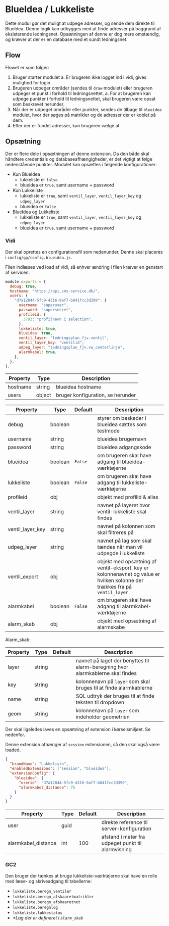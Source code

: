 # BlueIdea / Lukkeliste

Dette modul gør det muligt at udpege adresser, og sende dem direkte til BlueIdea. Denne logik kan udbygges med at finde adresser på baggrund af eksisterende ledningsnet. Opsætningen af denne er dog mere omstændig, og kræver at der er en database med et sundt ledningsnet.

## Flow

Flowet er som følger:

1. Bruger starter modulet
   a. Er brugeren ikke logget ind i vidi, gives mulighed for login
2. Brugeren udpeger områder (sendes til `draw` modulet) eller brugeren udpeger et punkt i forhold til ledningsnettet.
   a. For at brugeren kan udpege punkter i forhold til ledningsnettet, skal brugeren være opsat som beskrevet herunder.
3. Når der er udpeget områder eller punkter, sendes de tilbage til `blueidea` modulet, hvor der søges på matrikler og de adresser der er koblet på dem.
4. Efter der er fundet adresser, kan brugeren vælge at

## Opsætning

Der er flere dele i opsætningen af denne extension. Da den både skal håndtere credentials og databaseafhængigheder, er det vigtigt at følge nedenstående punkter. Modulet kan opsættes i følgende konfigurationer:

- Kun BlueIdea
  - lukkeliste er `false`
  - blueidea er `true`, samt username + password
- Kun Lukkeliste
  - lukkeliste er `true`, samt `ventil_layer`, `ventil_layer_key` og `udpeg_layer`
  - blueidea er `false`
- BlueIdea og Lukkeliste
  - lukkeliste er `true`, samt `ventil_layer`, `ventil_layer_key` og `udpeg_layer`
  - blueidea er `true`, samt username + password

### Vidi

Der skal oprettes en configurationsfil som nedenunder. Denne skal placeres i `config/gp/config.blueidea.js`.

Filen indlæses ved load af vidi, så enhver ændring i filen kræver en genstart af servicen.

```js
module.exports = {
  debug: true,
  hostname: "https://api.sms-service.dk/",
  users: {
    "d7a12844-5fc9-4316-9af7-b841fcc3d399": {
      username: "superuser",
      password: "supersecret",
      profileid: {
        3793: "profilnavn i selection",
      },
      lukkeliste: true,
      blueidea: true,
      ventil_layer: "ledningsplan_fjv.ventil",
      ventil_layer_key: "ventilid",
      udpeg_layer: "ledningsplan_fjv.vw_centerlinje",
      alarmkabel: true,
    },
  },
};
```

| Property | Type   | Description                       |
| -------- | ------ | --------------------------------- |
| hostname | string | blueidea hostname                 |
| users    | object | bruger konfiguration, se herunder |

| Property         | Type    | Default | Description                                                                                                                |
| ---------------- | ------- | ------- | -------------------------------------------------------------------------------------------------------------------------- |
| debug            | boolean |         | styrer om beskeder i blueidea sættes som testmode                                                                          |
| username         | string  |         | blueidea brugernavn                                                                                                        |
| password         | string  |         | blueidea adgangskode                                                                                                       |
| blueidea         | boolean | `False` | om brugeren skal have adgang til blueidea-værktøjerne                                                                      |
| lukkeliste       | boolean | `False` | om brugeren skal have adgang til lukkeliste-værktøjerne                                                                    |
| profileid        | obj     |         | objekt med profilid & alias                                                                                                |
| ventil_layer     | string  |         | navnet på layeret hvor ventil-lukkeliste skal findes                                                                       |
| ventil_layer_key | string  |         | navnet på kolonnen som skal filtreres på                                                                                   |
| udpeg_layer      | string  |         | navnet på lag som skal tændes når man vil udpegde i lukkeliste                                                             |
| ventil_export    | obj     |         | objekt med opsætning af ventil-eksport. key er kolonnenavnet og value er hvilken kolonne der trækkes fra på `ventil_layer` |
| alarmkabel       | boolean | `False` | om brugeren skal have adgang til alarmkabel-værktøjerne                                                                    |
| alarm_skab       | obj     |         | objekt med opsætning af alarmskabe                                                                                         |

Alarm_skab:

| Property | Type   | Default | Description                                                                     |
| -------- | ------ | ------- | ------------------------------------------------------------------------------- |
| layer    | string |         | navnet på laget der benyttes til alarm-beregning hvor alarmkablerne skal findes |
| key      | string |         | kolonnenavn på `layer` som skal bruges til at finde alarmkablerne               |
| name     | string |         | SQL udtryk der bruges til at finde teksten til dropdown                         |
| geom     | string |         | kolonnenavn på `layer` som indeholder geometrien                                |

Der skal ligeledes laves en opsætning af extension i kørselsmiljøet. Se nedenfor.

Denne extension afhænger af `session` extensionen, så den skal også være loaded.

```json
{
  "brandName": "Lukkeliste",
  "enabledExtensions": ["session", "blueidea"],
  "extensionConfig": {
    "blueidea": {
      "userid": "d7a12844-5fc9-4316-9af7-b841fcc3d399",
      "alarmkabel_distance": 75
    }
  }
}
```

| Property            | Type | Default | Description                                        |
| ------------------- | ---- | ------- | -------------------------------------------------- |
| user                | guid |         | direkte reference til server-konfiguration         |
| alarmkabel_distance | int  | 100     | afstand i meter fra udpeget punkt til alarmvisning |

### GC2

Den bruger der tænkes at bruge lukkeliste-værktøjerne skal have en rolle med læse- og skriveadgang til tabellerne:

- `lukkeliste.beregn_ventiler`
- `lukkeliste.beregn_afskaaretmatrikler`
- `lukkeliste.beregn_afskaaretnet`
- `lukkeliste.beregnlog`
- `lukkeliste.lukkestatus`
- _*Lag der er defineret i `alarm_skab`_